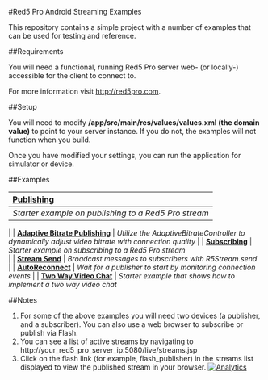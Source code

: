 #Red5 Pro Android Streaming Examples

This repository contains a simple project with a number of examples that can be used for testing and reference.  

##Requirements

You will need a functional, running Red5 Pro server web- (or locally-) accessible for the client to connect to.  

For more information visit http://red5pro.com.

##Setup

You will need to modify **/app/src/main/res/values/values.xml (the domain value)** to point to your server instance.  If you do not, the examples will not function when you build.

Once you have modified your settings, you can run the application for simulator or device. 


##Examples


| **[Publishing](/app/src/main/java/com/red5pro/red5proexamples/examples/publish)**                 
| :-----
| *Starter example on publishing to a Red5 Pro stream* 
|
| **[Adaptive Bitrate Publishing](/app/src/main/java/com/red5pro/red5proexamples/examples/adaptivebitrate)**
| *Utilize the AdaptiveBitrateController to dynamically adjust video bitrate with connection quality*
| 
| **[Subscribing](/app/src/main/java/com/red5pro/red5proexamples/examples/subscribe)**
| *Starter example on subscribing to a Red5 Pro stream*  
|
| **[Stream Send](/app/src/main/java/com/red5pro/red5proexamples/examples/streamsend)**
| *Broadcast messages to subscribers with R5Stream.send*  
|
| **[AutoReconnect](/app/src/main/java/com/red5pro/red5proexamples/examples/reconnect)**
| *Wait for a publisher to start by monitoring connection events* 
|
| **[Two Way Video Chat](/app/src/main/java/com/red5pro/red5proexamples/examples/twoway)**
| *Starter example that shows how to implement a two way video chat*
     
##Notes

1. For some of the above examples you will need two devices (a publisher, and a subscriber). You can also use a web browser to subscribe or publish via Flash.
2. You can see a list of active streams by navigating to http://your_red5_pro_server_ip:5080/live/streams.jsp
3. Click on the flash link (for example, flash_publisher) in the streams list displayed to view the published stream in your browser.
[![Analytics](https://ga-beacon.appspot.com/UA-59819838-3/red5pro/streaming-android?pixel)](https://github.com/igrigorik/ga-beacon)